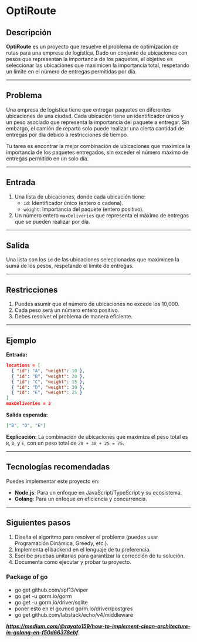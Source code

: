 # OptiRoute

## Descripción
**OptiRoute** es un proyecto que resuelve el problema de optimización de rutas para una empresa de logística. Dado un conjunto de ubicaciones con pesos que representan la importancia de los paquetes, el objetivo es seleccionar las ubicaciones que maximicen la importancia total, respetando un límite en el número de entregas permitidas por día.

---

## Problema

Una empresa de logística tiene que entregar paquetes en diferentes ubicaciones de una ciudad. Cada ubicación tiene un identificador único y un peso asociado que representa la importancia del paquete a entregar. Sin embargo, el camión de reparto solo puede realizar una cierta cantidad de entregas por día debido a restricciones de tiempo.

Tu tarea es encontrar la mejor combinación de ubicaciones que maximice la importancia de los paquetes entregados, sin exceder el número máximo de entregas permitido en un solo día.

---

## Entrada

1. Una lista de ubicaciones, donde cada ubicación tiene:
   - `id`: Identificador único (entero o cadena).
   - `weight`: Importancia del paquete (entero positivo).
2. Un número entero `maxDeliveries` que representa el máximo de entregas que se pueden realizar por día.

---

## Salida

Una lista con los `id` de las ubicaciones seleccionadas que maximicen la suma de los pesos, respetando el límite de entregas.

---

## Restricciones

1. Puedes asumir que el número de ubicaciones no excede los 10,000.
2. Cada peso será un número entero positivo.
3. Debes resolver el problema de manera eficiente.

---

## Ejemplo

**Entrada:**
```json
locations = [
  { "id": "A", "weight": 10 },
  { "id": "B", "weight": 20 },
  { "id": "C", "weight": 15 },
  { "id": "D", "weight": 30 },
  { "id": "E", "weight": 25 }
]
maxDeliveries = 3
```

**Salida esperada:**
```json
["B", "D", "E"]
```

**Explicación:**
La combinación de ubicaciones que maximiza el peso total es `B`, `D`, y `E`, con un peso total de `20 + 30 + 25 = 75`.

---

## Tecnologías recomendadas
Puedes implementar este proyecto en:

- **Node.js**: Para un enfoque en JavaScript/TypeScript y su ecosistema.
- **Golang**: Para un enfoque en eficiencia y concurrencia.

---

## Siguientes pasos

1. Diseña el algoritmo para resolver el problema (puedes usar Programación Dinámica, Greedy, etc.).
2. Implementa el backend en el lenguaje de tu preferencia.
3. Escribe pruebas unitarias para garantizar la corrección de tu solución.
4. Documenta cómo ejecutar y probar tu proyecto.


### Package of go
- go get github.com/spf13/viper
- go get -u gorm.io/gorm
- go get -u gorm.io/driver/sqlite
- poner esto en el go.mod gorm.io/driver/postgres
- go get github.com/labstack/echo/v4/middleware

***https://medium.com/@rayato159/how-to-implement-clean-architecture-in-golang-en-f50d66378ebf***
